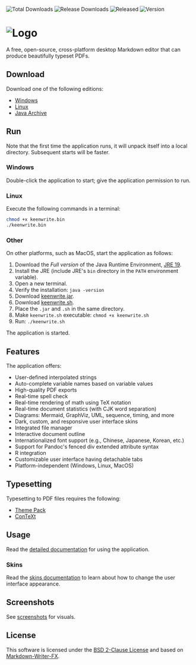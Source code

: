 ![Total Downloads](https://img.shields.io/github/downloads/DaveJarvis/keenwrite/total?color=blue&label=Total%20Downloads&style=flat) ![Release Downloads](https://img.shields.io/github/downloads/DaveJarvis/keenwrite/latest/total?color=purple&label=Release%20Downloads&style=flat) ![Released](https://img.shields.io/github/release-date/DaveJarvis/keenwrite?color=red&style=flat&label=Release%20Date) ![Version](https://img.shields.io/github/v/release/DaveJarvis/keenwrite?style=flat&label=Release)

# ![Logo](docs/images/app-title.png)

A free, open-source, cross-platform desktop Markdown editor that can produce beautifully typeset PDFs.

## Download

Download one of the following editions:

* [Windows](https://github.com/DaveJarvis/keenwrite/releases/latest/download/keenwrite.exe)
* [Linux](https://github.com/DaveJarvis/keenwrite/releases/latest/download/keenwrite.bin)
* [Java Archive](https://github.com/DaveJarvis/keenwrite/releases/latest/download/keenwrite.jar)

## Run

Note that the first time the application runs, it will unpack itself into a local directory. Subsequent starts will be faster.

### Windows

Double-click the application to start; give the application permission to run.

### Linux

Execute the following commands in a terminal:

``` bash
chmod +x keenwrite.bin
./keenwrite.bin
```

### Other

On other platforms, such as MacOS, start the application as follows:

1. Download the *Full version* of the Java Runtime Environment, [JRE 19](https://bell-sw.com/pages/downloads).
1. Install the JRE (include JRE's `bin` directory in the `PATH` environment variable).
1. Open a new terminal.
1. Verify the installation: `java -version`
1. Download [keenwrite.jar](https://github.com/DaveJarvis/keenwrite/releases/latest/download/keenwrite.jar).
1. Download [keenwrite.sh](https://raw.githubusercontent.com/DaveJarvis/keenwrite/master/keenwrite.sh).
1. Place the `.jar` and `.sh` in the same directory.
1. Make `keenwrite.sh` executable: `chmod +x keenwrite.sh`
1. Run: `./keenwrite.sh`

The application is started.

## Features

The application offers:

* User-defined interpolated strings
* Auto-complete variable names based on variable values
* High-quality PDF exports
* Real-time spell check
* Real-time rendering of math using TeX notation
* Real-time document statistics (with CJK word separation)
* Diagrams: Mermaid, GraphViz, UML, sequence, timing, and more
* Dark, custom, and responsive user interface skins
* Integrated file manager
* Interactive document outline
* Internationalized font support (e.g., Chinese, Japanese, Korean, etc.)
* Support for Pandoc's fenced div extended attribute syntax
* R integration
* Customizable user interface having detachable tabs
* Platform-independent (Windows, Linux, MacOS)

## Typesetting

Typesetting to PDF files requires the following:

* [Theme Pack](https://github.com/DaveJarvis/keenwrite-themes/releases/latest/download/theme-pack.zip)
* [ConTeXt](https://wiki.contextgarden.net/Installation)

## Usage

Read the [detailed documentation](docs/README.md) for using the application.

### Skins

Read the [skins documentation](docs/skins.md) to learn about how to change
the user interface appearance.

## Screenshots

See [screenshots](docs/screenshots.md) for visuals.

## License

This software is licensed under the [BSD 2-Clause License](LICENSE.md) and
based on [Markdown-Writer-FX](https://github.com/JFormDesigner/markdown-writer-fx/blob/main/LICENSE).

